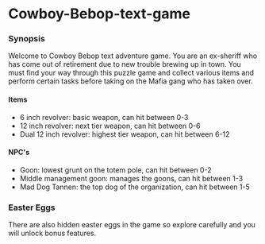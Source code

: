 # Cowboy-Bebop-text-game


### Synopsis
Welcome to Cowboy Bebop text adventure game. You are an ex-sheriff who has come out of retirement due to new trouble brewing up in town. You must find your way through this puzzle game and collect various items and perform certain tasks before taking on the Mafia gang who has taken over.


#### Items
- 6 inch revolver: basic weapon, can hit between 0-3
- 12 inch revolver: next tier weapon, can hit between 0-6
- Dual 12 inch revolver: highest tier weapon, can hit between 6-12


#### NPC's
- Goon: lowest grunt on the totem pole, can hit between 0-2
- Middle management goon: manages the goons, can hit between 1-3
- Mad Dog Tannen: the top dog of the organization, can hit between 1-5


### Easter Eggs
There are also hidden easter eggs in the game so explore carefully and you will unlock bonus features.
